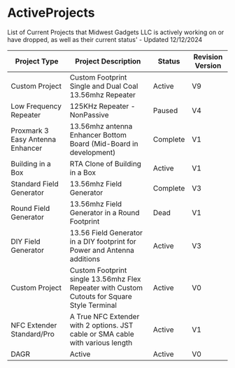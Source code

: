 # ActiveProjects
List of Current Projects that Midwest Gadgets LLC is actively working on or have dropped, as well as their current status' - Updated 12/12/2024

| Project Type                     | Project Description                                                                          | Status | Revision Version |
| -------------------------------- | -------------------------------------------------------------------------------------------- | ------ | ---------------- |
| Custom Project                   | Custom Footprint Single and Dual Coal 13.56mhz Repeater                                      | Active | V9               |
| Low Frequency Repeater           | 125KHz Repeater - NonPassive                                                                 | Paused | V4               |
| Proxmark 3 Easy Antenna Enhancer | 13.56mhz antenna Enhancer Bottom Board (Mid-Board in development)                            | Complete | V1             |
| Building in a Box                | RTA Clone of Building in a Box                                                               | Active | V1               |
| Standard Field Generator         | 13.56mhz Field Generator                                                                     | Complete | V3             |
| Round Field Generator            | 13.56mhz Field Generator in a Round Footprint                                                | Dead   | V1               |
| DIY Field Generator              | 13.56 Field Generator in a DIY footprint for Power and Antenna additions                     | Active | V3               |
| Custom Project                   | Custom Footprint single 13.56mhz Flex Repeater with Custom Cutouts for Square Style Terminal | Active | V0               |
| NFC Extender Standard/Pro        | A True NFC Extender with 2 options.  JST cable or SMA cable with various length              | Active | V1               |
| DAGR                             | Active                                                                                       | Active | V0               |
